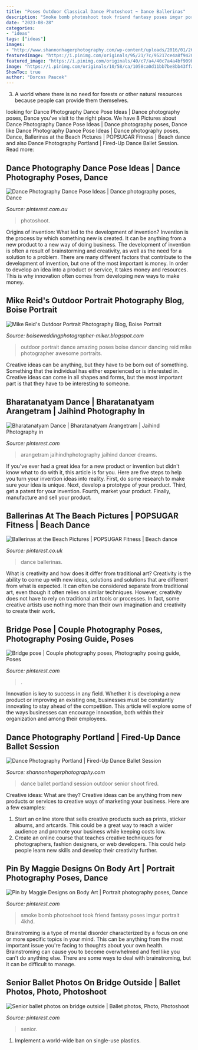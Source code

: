 ```yaml
---
title: "Poses Outdoor Classical Dance Photoshoot ~ Dance Ballerinas"
description: "Smoke bomb photoshoot took friend fantasy poses imgur portrait 4khd"
date: "2023-08-28"
categories:
- "ideas"
tags: ["ideas"]
images:
- "http://www.shannonhagerphotography.com/wp-content/uploads/2016/01/26-2656-post/portland-senior-photographer-dance-photos-68.jpg"
featuredImage: "https://i.pinimg.com/originals/95/21/7c/95217ce4a8f942042743b87e6bd77c07.png"
featured_image: "https://i.pinimg.com/originals/40/c7/a4/40c7a4a4bf909b4637edb00bdc6a33ba.jpg"
image: "https://i.pinimg.com/originals/10/58/ca/1058ca0d11bb7be8bb43ffa6ead7c8b2.jpg"
ShowToc: true
author: "Dorcas Paucek"
---
```



3. A world where there is no need for forests or other natural resources because people can provide them themselves. 

	

		
looking for Dance Photography Dance Pose Ideas | Dance photography poses, Dance you've visit to the right place. We have 8 Pictures about Dance Photography Dance Pose Ideas | Dance photography poses, Dance like Dance Photography Dance Pose Ideas | Dance photography poses, Dance, Ballerinas at the Beach Pictures | POPSUGAR Fitness | Beach dance and also Dance Photography Portland | Fired-Up Dance Ballet Session. Read more:
		
    
## Dance Photography Dance Pose Ideas | Dance Photography Poses, Dance

<img loading=lazy src="https://i.pinimg.com/736x/80/2a/e5/802ae54ec052410bdb14d1f98bd8a372.jpg" onerror="this.onerror=null;this.src='https://tse1.mm.bing.net/th?id=OIP.Mh2zXh09C9MzGaRXDsgiAgHaLH&amp;pid=15.1';" alt="Dance Photography Dance Pose Ideas | Dance photography poses, Dance">

_Source: pinterest.com.au_

>photoshoot. 

	

Origins of invention: What led to the development of invention?
Invention is the process by which something new is created. It can be anything from a new product to a new way of doing business. The development of invention is often a result of brainstorming and creativity, as well as the need for a solution to a problem. There are many different factors that contribute to the development of invention, but one of the most important is money. In order to develop an idea into a product or service, it takes money and resources. This is why innovation often comes from developing new ways to make money.

    
## Mike Reid&#039;s Outdoor Portrait Photography Blog, Boise Portrait

<img loading=lazy src="http://2.bp.blogspot.com/_YT7ZZhioQrM/TNbDBSBFqOI/AAAAAAAAAPI/bY362fB1LO8/s1600/800D70_0691-2v.jpg" onerror="this.onerror=null;this.src='https://tse2.mm.bing.net/th?id=OIP.ddIYw7x_SIVG68u0dJhG7QHaKZ&amp;pid=15.1';" alt="Mike Reid&#039;s Outdoor Portrait Photography Blog, Boise Portrait">

_Source: boiseweddingphotographer-miker.blogspot.com_

>outdoor portrait dance amazing poses boise dancer dancing reid mike photographer awesome portraits. 

	

Creative ideas can be anything, but they have to be born out of something. Something that the individual has either experienced or is interested in. Creative ideas can come in all shapes and forms, but the most important part is that they have to be interesting to someone.

    
## Bharatanatyam Dance | Bharatanatyam Arangetram | Jaihind Photography In

<img loading=lazy src="https://i.pinimg.com/originals/95/21/7c/95217ce4a8f942042743b87e6bd77c07.png" onerror="this.onerror=null;this.src='https://tse4.mm.bing.net/th?id=OIP.f2C1rbyrXgpqXLA-VPZJXwHaLd&amp;pid=15.1';" alt="Bharatanatyam Dance | Bharatanatyam Arangetram | Jaihind Photography in">

_Source: pinterest.com_

>arangetram jaihindhphotography jaihind dancer dreams. 

	

If you've ever had a great idea for a new product or invention but didn't know what to do with it, this article is for you. Here are five steps to help you turn your invention ideas into reality. First, do some research to make sure your idea is unique. Next, develop a prototype of your product. Third, get a patent for your invention. Fourth, market your product. Finally, manufacture and sell your product.

    
## Ballerinas At The Beach Pictures | POPSUGAR Fitness | Beach Dance

<img loading=lazy src="https://i.pinimg.com/originals/40/c7/a4/40c7a4a4bf909b4637edb00bdc6a33ba.jpg" onerror="this.onerror=null;this.src='https://tse4.mm.bing.net/th?id=OIP.vwVoysgRLrjsG0LsqQRvrQHaJQ&amp;pid=15.1';" alt="Ballerinas at the Beach Pictures | POPSUGAR Fitness | Beach dance">

_Source: pinterest.co.uk_

>dance ballerinas. 

	

What is creativity and how does it differ from traditional art?
Creativity is the ability to come up with new ideas, solutions and solutions that are different from what is expected. It can often be considered separate from traditional art, even though it often relies on similar techniques. However, creativity does not have to rely on traditional art tools or processes. In fact, some creative artists use nothing more than their own imagination and creativity to create their work.

    
## Bridge Pose | Couple Photography Poses, Photography Posing Guide, Poses

<img loading=lazy src="https://i.pinimg.com/736x/0c/8a/39/0c8a39ee4596ffbdde374792a7d727e0--bridge-pose-bridges.jpg" onerror="this.onerror=null;this.src='https://tse1.mm.bing.net/th?id=OIP.GMWjrJmC61h3dP-GIvMwUQHaE6&amp;pid=15.1';" alt="Bridge pose | Couple photography poses, Photography posing guide, Poses">

_Source: pinterest.com_

>. 

	

Innovation is key to success in any field. Whether it is developing a new product or improving an existing one, businesses must be constantly innovating to stay ahead of the competition. This article will explore some of the ways businesses can encourage innovation, both within their organization and among their employees.

    
## Dance Photography Portland | Fired-Up Dance Ballet Session

<img loading=lazy src="http://www.shannonhagerphotography.com/wp-content/uploads/2016/01/26-2656-post/portland-senior-photographer-dance-photos-68.jpg" onerror="this.onerror=null;this.src='https://tse1.mm.bing.net/th?id=OIP.9QXPGGMMuw8Em6gC2DDoIgHaLE&amp;pid=15.1';" alt="Dance Photography Portland | Fired-Up Dance Ballet Session">

_Source: shannonhagerphotography.com_

>dance ballet portland session outdoor senior shoot fired. 

	

Creative ideas: What are they?
Creative ideas can be anything from new products or services to creative ways of marketing your business. Here are a few examples:
1. Start an online store that sells creative products such as prints, sticker albums, and artcards. This could be a great way to reach a wider audience and promote your business while keeping costs low.
2. Create an online course that teaches creative techniques for photographers, fashion designers, or web developers. This could help people learn new skills and develop their creativity further.

    
## Pin By Maggie Designs On Body Art | Portrait Photography Poses, Dance

<img loading=lazy src="https://i.pinimg.com/originals/79/aa/5a/79aa5a11f13502f52cd4627d855af60d.jpg" onerror="this.onerror=null;this.src='https://tse2.mm.bing.net/th?id=OIP.E4ge1eBN8L-eBha2ne0MdgHaLH&amp;pid=15.1';" alt="Pin by Maggie Designs on Body Art | Portrait photography poses, Dance">

_Source: pinterest.com_

>smoke bomb photoshoot took friend fantasy poses imgur portrait 4khd. 

	

Brainstroming is a type of mental disorder characterized by a focus on one or more specific topics in your mind. This can be anything from the most important issue you're facing to thoughts about your own health. Brainstroming can cause you to become overwhelmed and feel like you can't do anything else. There are some ways to deal with brainstroming, but it can be difficult to manage.

    
## Senior Ballet Photos On Bridge Outside | Ballet Photos, Photo, Photoshoot

<img loading=lazy src="https://i.pinimg.com/originals/10/58/ca/1058ca0d11bb7be8bb43ffa6ead7c8b2.jpg" onerror="this.onerror=null;this.src='https://tse1.mm.bing.net/th?id=OIP.K_cvGQDDRrrgMa4tfJw04QHaLH&amp;pid=15.1';" alt="Senior ballet photos on bridge outside | Ballet photos, Photo, Photoshoot">

_Source: pinterest.com_

>senior. 

	

1. Implement a world-wide ban on single-use plastics.


